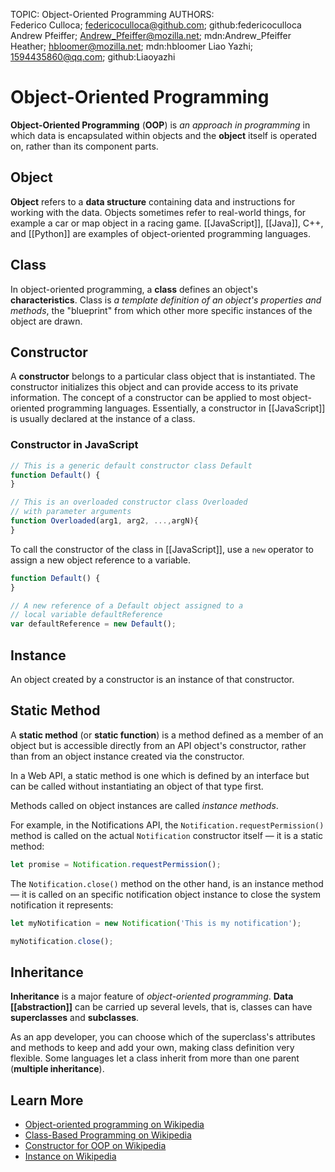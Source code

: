 TOPIC: Object-Oriented Programming
AUTHORS: Federico Culloca; federicoculloca@github.com; github:federicoculloca
         Andrew Pfeiffer; Andrew_Pfeiffer@mozilla.net; mdn:Andrew_Pfeiffer
         Heather; hbloomer@mozilla.net; mdn:hbloomer
         Liao Yazhi; 1594435860@qq.com; github:Liaoyazhi

# Object-Oriented Programming

**Object-Oriented Programming** (**OOP**) is *an approach in programming* in which data is encapsulated
within objects and the **object** itself is operated on, rather than its component parts.

## Object

**Object** refers to a **data structure** containing data and instructions for working with the data.
Objects sometimes refer to real-world things, for example a car or map object in a racing game.
[[JavaScript]], [[Java]], C++, and [[Python]] are examples of object-oriented programming languages.

## Class

In object-oriented programming, a **class** defines an object's **characteristics**. Class is *a template
definition of an object's properties and methods*, the "blueprint" from which other more
specific instances of the object are drawn.

## Constructor

A **constructor** belongs to a particular class object that is instantiated. The constructor
initializes this object and can provide access to its private information. The concept of a
constructor can be applied to most object-oriented programming languages. Essentially,
a constructor in [[JavaScript]] is usually declared at the instance of a class.

### Constructor in JavaScript

```javascript
// This is a generic default constructor class Default
function Default() {
}

// This is an overloaded constructor class Overloaded
// with parameter arguments
function Overloaded(arg1, arg2, ...,argN){
}
```

To call the constructor of the class in [[JavaScript]], use a `new` operator to assign a new object
reference to a variable.

```javascript
function Default() {
}

// A new reference of a Default object assigned to a
// local variable defaultReference
var defaultReference = new Default();
```

## Instance

An object created by a constructor is an instance of that constructor.

## Static Method

A **static method** (or **static function**) is a method defined as a member of an object but is accessible
directly from an API object's constructor, rather than from an object instance created via the constructor.

In a Web API, a static method is one which is defined by an interface but can be called
without instantiating an object of that type first.

Methods called on object instances are called *instance methods*.

For example, in the Notifications API, the `Notification.requestPermission()` method is called on
the actual `Notification` constructor itself — it is a static method:

```javascript
let promise = Notification.requestPermission();
```

The `Notification.close()` method on the other hand, is an instance method — it is called on
an specific notification object instance to close the system notification it represents:

```javascript
let myNotification = new Notification('This is my notification');

myNotification.close();
```

## Inheritance

**Inheritance** is a major feature of *object-oriented programming*.  **Data [[abstraction]]** can
be carried up several levels, that is, classes can have **superclasses** and **subclasses**.

As an app developer, you can choose which of the superclass's attributes and methods to keep and add
your own, making class definition very flexible. Some languages let a class inherit from more than
one parent (**multiple inheritance**).

## Learn More

- [Object-oriented programming on Wikipedia](https://en.wikipedia.org/wiki/Object-oriented%20programming)
- [Class-Based Programming on Wikipedia](https://en.wikipedia.org/wiki/Class-based_programming)
- [Constructor for OOP on Wikipedia](https://en.wikipedia.org/wiki/Constructor_%28object-oriented_programming%29)
- [Instance on Wikipedia](https://en.wikipedia.org/wiki/Instance%20(computer%20science))

